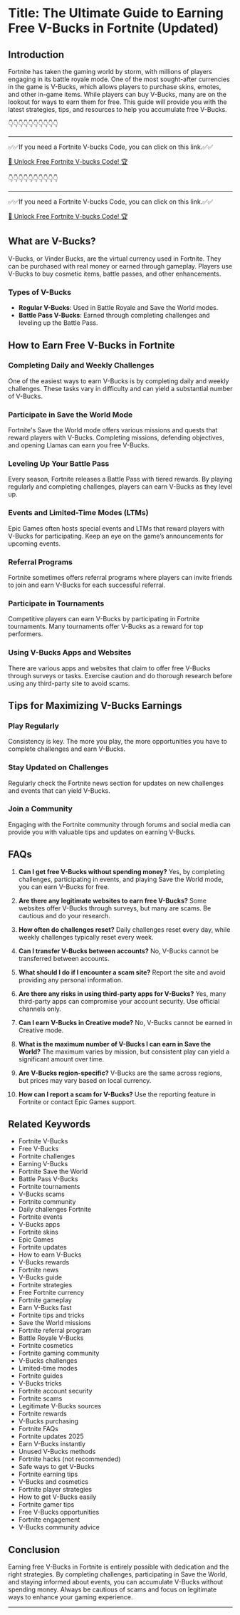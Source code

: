 # Title: The Ultimate Guide to Earning Free V-Bucks in Fortnite (Updated)

## Introduction
Fortnite has taken the gaming world by storm, with millions of players engaging in its battle royale mode. One of the most sought-after currencies in the game is V-Bucks, which allows players to purchase skins, emotes, and other in-game items. While players can buy V-Bucks, many are on the lookout for ways to earn them for free. This guide will provide you with the latest strategies, tips, and resources to help you accumulate free V-Bucks. 


👇👇👇👇👇👇👇👇👇👇

---

✅✅If you need a  Fortnite V-bucks Code, you can click on this link.✅✅

[🚀 Unlock Free Fortnite V-bucks Code! 🏆 ](https://therewardgate.com/free-fortnite-code/)

👇👇👇👇👇👇👇👇👇👇

---

✅✅If you need a  Fortnite V-bucks Code, you can click on this link.✅✅

[🚀 Unlock Free Fortnite V-bucks Code! 🏆 ](https://therewardgate.com/free-fortnite-code/)


## What are V-Bucks?
V-Bucks, or Vinder Bucks, are the virtual currency used in Fortnite. They can be purchased with real money or earned through gameplay. Players use V-Bucks to buy cosmetic items, battle passes, and other enhancements.

### Types of V-Bucks
- **Regular V-Bucks**: Used in Battle Royale and Save the World modes.
- **Battle Pass V-Bucks**: Earned through completing challenges and leveling up the Battle Pass.

## How to Earn Free V-Bucks in Fortnite

### Completing Daily and Weekly Challenges
One of the easiest ways to earn V-Bucks is by completing daily and weekly challenges. These tasks vary in difficulty and can yield a substantial number of V-Bucks.

### Participate in Save the World Mode
Fortnite's Save the World mode offers various missions and quests that reward players with V-Bucks. Completing missions, defending objectives, and opening Llamas can earn you free V-Bucks.

### Leveling Up Your Battle Pass
Every season, Fortnite releases a Battle Pass with tiered rewards. By playing regularly and completing challenges, players can earn V-Bucks as they level up.

### Events and Limited-Time Modes (LTMs)
Epic Games often hosts special events and LTMs that reward players with V-Bucks for participating. Keep an eye on the game’s announcements for upcoming events.

### Referral Programs
Fortnite sometimes offers referral programs where players can invite friends to join and earn V-Bucks for each successful referral.

### Participate in Tournaments
Competitive players can earn V-Bucks by participating in Fortnite tournaments. Many tournaments offer V-Bucks as a reward for top performers.

### Using V-Bucks Apps and Websites
There are various apps and websites that claim to offer free V-Bucks through surveys or tasks. Exercise caution and do thorough research before using any third-party site to avoid scams.

## Tips for Maximizing V-Bucks Earnings

### Play Regularly
Consistency is key. The more you play, the more opportunities you have to complete challenges and earn V-Bucks.

### Stay Updated on Challenges
Regularly check the Fortnite news section for updates on new challenges and events that can yield V-Bucks.

### Join a Community
Engaging with the Fortnite community through forums and social media can provide you with valuable tips and updates on earning V-Bucks.

## FAQs

1. **Can I get free V-Bucks without spending money?**
   Yes, by completing challenges, participating in events, and playing Save the World mode, you can earn V-Bucks for free.

2. **Are there any legitimate websites to earn free V-Bucks?**
   Some websites offer V-Bucks through surveys, but many are scams. Be cautious and do your research.

3. **How often do challenges reset?**
   Daily challenges reset every day, while weekly challenges typically reset every week.

4. **Can I transfer V-Bucks between accounts?**
   No, V-Bucks cannot be transferred between accounts.

5. **What should I do if I encounter a scam site?**
   Report the site and avoid providing any personal information.

6. **Are there any risks in using third-party apps for V-Bucks?**
   Yes, many third-party apps can compromise your account security. Use official channels only.

7. **Can I earn V-Bucks in Creative mode?**
   No, V-Bucks cannot be earned in Creative mode.

8. **What is the maximum number of V-Bucks I can earn in Save the World?**
   The maximum varies by mission, but consistent play can yield a significant amount over time.

9. **Are V-Bucks region-specific?**
   V-Bucks are the same across regions, but prices may vary based on local currency.

10. **How can I report a scam for V-Bucks?**
    Use the reporting feature in Fortnite or contact Epic Games support.

## Related Keywords
- Fortnite V-Bucks
- Free V-Bucks
- Fortnite challenges
- Earning V-Bucks
- Fortnite Save the World
- Battle Pass V-Bucks
- Fortnite tournaments
- V-Bucks scams
- Fortnite community
- Daily challenges Fortnite
- Fortnite events
- V-Bucks apps
- Fortnite skins
- Epic Games
- Fortnite updates
- How to earn V-Bucks
- V-Bucks rewards
- Fortnite news
- V-Bucks guide
- Fortnite strategies
- Free Fortnite currency
- Fortnite gameplay
- Earn V-Bucks fast
- Fortnite tips and tricks
- Save the World missions
- Fortnite referral program
- Battle Royale V-Bucks
- Fortnite cosmetics
- Fortnite gaming community
- V-Bucks challenges
- Limited-time modes
- Fortnite guides
- V-Bucks tricks
- Fortnite account security
- Fortnite scams
- Legitimate V-Bucks sources
- Fortnite rewards
- V-Bucks purchasing
- Fortnite FAQs
- Fortnite updates 2025
- Earn V-Bucks instantly
- Unused V-Bucks methods
- Fortnite hacks (not recommended)
- Safe ways to get V-Bucks
- Fortnite earning tips
- V-Bucks and cosmetics
- Fortnite player strategies
- How to get V-Bucks easily
- Fortnite gamer tips
- Free V-Bucks opportunities
- Fortnite engagement
- V-Bucks community advice

## Conclusion
Earning free V-Bucks in Fortnite is entirely possible with dedication and the right strategies. By completing challenges, participating in Save the World, and staying informed about events, you can accumulate V-Bucks without spending money. Always be cautious of scams and focus on legitimate ways to enhance your gaming experience.

---